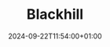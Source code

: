 ---
title: "Blackhill"
lng: "-1.8834141689748538"
lat: "53.53894292385345"
date: 2024-09-22T11:54:00+01:00
---